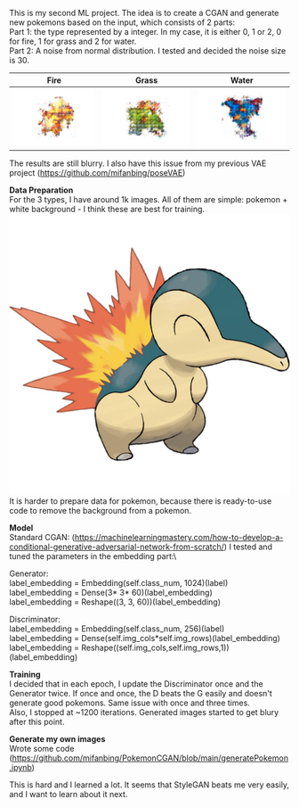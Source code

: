 This is my second ML project. The idea is to create a CGAN and generate new pokemons based on the input, which consists of 2 parts:\
Part 1: the type represented by a integer. In my case, it is either 0, 1 or 2, 0 for fire, 1 for grass and 2 for water.\
Part 2: A noise from normal distribution. I tested and decided the noise size is 30.

Fire         |  Grass |   Water
:-------------------------:|:-------------------------:|:-------------------------:
![](https://github.com/mifanbing/PokemonCGAN/blob/main/generateResult/result_0.png) | ![](https://github.com/mifanbing/PokemonCGAN/blob/main/generateResult/result_1.png) | ![](https://github.com/mifanbing/PokemonCGAN/blob/main/generateResult/result_2.png) 

The results are still blurry. I also have this issue from my previous VAE project (https://github.com/mifanbing/poseVAE)

**Data Preparation**\
For the 3 types, I have around 1k images. All of them are simple: pokemon + white background - I think these are best for training.
![](https://github.com/mifanbing/PokemonCGAN/blob/main/0new.jpg)
It is harder to prepare data for pokemon, because there is ready-to-use code to remove the background from a pokemon.

**Model**\
Standard CGAN: (https://machinelearningmastery.com/how-to-develop-a-conditional-generative-adversarial-network-from-scratch/) I tested and tuned the parameters in the embedding part:\

Generator: \
label_embedding = Embedding(self.class_num, 1024)(label) \
label_embedding = Dense(3* 3* 60)(label_embedding) \
label_embedding = Reshape((3, 3, 60))(label_embedding)

Discriminator: \
label_embedding = Embedding(self.class_num, 256)(label) \
label_embedding = Dense(self.img_cols*self.img_rows)(label_embedding) \
label_embedding = Reshape((self.img_cols,self.img_rows,1))(label_embedding)

**Training**\
I decided that in each epoch, I update the Discriminator once and the Generator twice. If once and once, the D beats the G easily and doesn't generate good pokemons. Same issue with once and three times.\
Also, I stopped at ~1200 iterations. Generated images started to get blury after this point.

**Generate my own images**\
Wrote some code (https://github.com/mifanbing/PokemonCGAN/blob/main/generatePokemon.ipynb)

This is hard and I learned a lot. It seems that StyleGAN beats me very easily, and I want to learn about it next.
